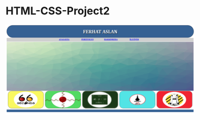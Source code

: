# HTML-CSS-Project2

<img src="https://github.com/ferhataslan111/HTML-CSS-Project2/blob/main/2.PNG?raw=true">
